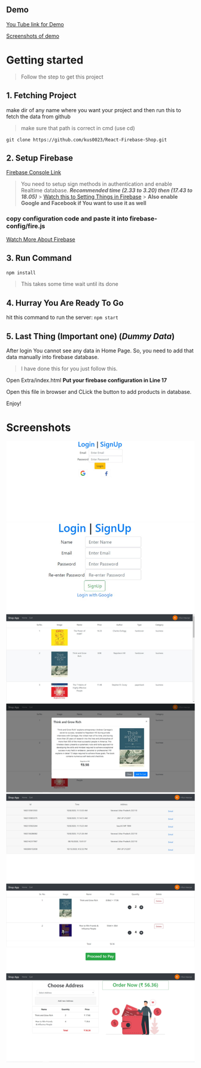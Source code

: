 ## Demo
[You Tube link for Demo](https://youtu.be/Nc4x1mjNS_Y)

[Screenshots of demo](#screenshots)

# Getting started

> Follow the step to get this project

## 1. Fetching Project

make dir of any name where you want your project and then run this to fetch the data from github

> make sure that path is correct in cmd (use cd)

```
git clone https://github.com/kus0023/React-Firebase-Shop.git

```

## 2. Setup Firebase

[Firebase Console Link](https://firebase.google.com/)

> You need to setup sign methods in authentication and enable Realtime database.
> **_Recommended time (2.33 to 3.20) then (17.43 to 18.05)_** > [Watch this to Setting Things in Firebase](https://youtu.be/PZquB8XdU9k) > **Also enable Google and Facebook if You want to use it as well**

### copy configuration code and paste it into firebase-config/fire.js

[Watch More About Firebase](https://youtu.be/BXHQ5NxU2p8)

## 3. Run Command

`npm install`

> This takes some time wait until its done

## 4. Hurray You Are Ready To Go

hit this command to run the server:
`npm start`

## 5. Last Thing (Important one) (_Dummy Data_)

After login You cannot see any data in Home Page.
So, you need to add that data manually into firebase database.

> I have done this for you just follow this.

Open Extra/index.html
**Put your firebase configuration in Line 17**

Open this file in browser and CLick the button to add products in database.

Enjoy!

# Screenshots

![](images/login.jpg)
![](images/register.jpg)
![](images/home.jpg)
![](images/description.jpg)
![](images/orders.jpg)
![](images/cart.jpg)
![](images/order-details.jpg)
